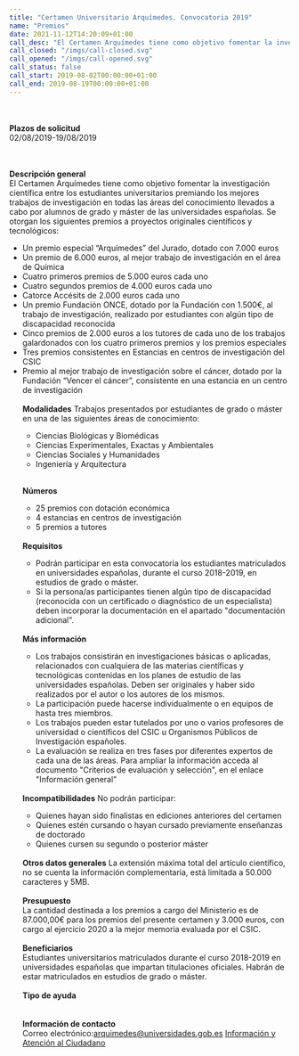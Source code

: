```yaml
---
title: "Certamen Universitario Arquímedes. Convocatoria 2019"
name: "Premios"
date: 2021-11-12T14:20:09+01:00
call_desc: "El Certamen Arquímedes tiene como objetivo fomentar la investigación científica entre los estudiantes ..."
call_closed: "/imgs/call-closed.svg"
call_opened: "/imgs/call-opened.svg"
call_status: false
call_start: 2019-08-02T00:00:00+01:00
call_end: 2019-08-19T00:00:00+01:00
---
```

<br><br><b>Plazos de solicitud</b><br>
02/08/2019-19/08/2019

<br><br><b>Descripción general</b><br>
El Certamen Arquímedes tiene como objetivo fomentar la investigación científica entre los estudiantes universitarios premiando los mejores trabajos de investigación en todas las áreas del conocimiento llevados a cabo por alumnos de grado y máster de las universidades españolas.
Se otorgan los siguientes premios a proyectos originales científicos y tecnológicos:
<ul>
<li>Un premio especial “Arquímedes” del Jurado, dotado con 7.000 euros</li>
<li>Un premio de 6.000 euros, al mejor trabajo de investigación en el área de Química</li>
<li>Cuatro primeros premios de 5.000 euros cada uno</li>
<li>Cuatro segundos premios de 4.000 euros cada uno</li>
<li>Catorce Accésits de 2.000 euros cada uno</li>
<li>Un premio Fundación ONCE, dotado por la Fundación con 1.500€, al trabajo de investigación, realizado por estudiantes con algún tipo de discapacidad reconocida</li>
<li>Cinco premios de 2.000 euros a los tutores de cada uno de los trabajos galardonados con los cuatro primeros premios y los premios especiales</li>
<li>Tres premios consistentes en Estancias en centros de investigación del CSIC</li>
<li>Premio al mejor trabajo de investigación sobre el cáncer, dotado por la Fundación “Vencer el cáncer”, consistente en una estancia en un centro de investigación</li>
<br><strong>Modalidades</strong>
Trabajos presentados por estudiantes de grado o máster en una de las siguientes áreas de conocimiento:
<ul>
<li>Ciencias Biológicas y Biomédicas</li>
<li>Ciencias Experimentales, Exactas y Ambientales</li>
<li>Ciencias Sociales y Humanidades</li>
<li>Ingeniería y Arquitectura</li>
</ul>
<p id="dg4"><br><strong>Números</strong>
<ul>
<li>25 premios con dotación económica&nbsp;</li>
<li>4 estancias en centros de investigación</li>
<li>5 premios a tutores</li>
</ul>
<br><strong>Requisitos</strong>
<ul>
<li class="ta-justify">Podrán participar en esta convocatoria los estudiantes matriculados en universidades españolas, durante el curso 2018-2019, en estudios de grado o máster.</li>
<li class="ta-justify">Si la persona/as participantes tienen algún tipo de discapacidad (reconocida con un certificado o diagnóstico de un especialista) deben incorporar la documentación en el apartado "documentación adicional".</li>
</ul>
<br><strong>Más información</strong>
<ul>
<li>Los trabajos consistirán en investigaciones básicas o aplicadas, relacionados con cualquiera de las materias científicas y tecnológicas contenidas en los planes de estudio de las universidades españolas. Deben ser originales y haber sido realizados por el autor o los autores de los mismos.</li>
<li>La participación puede hacerse individualmente o en equipos de hasta tres miembros.</li>
<li>Los trabajos pueden estar tutelados por uno o varios profesores de universidad o científicos del CSIC u Organismos Públicos de Investigación españoles.</li>
<li>La evaluación se realiza en tres fases por diferentes expertos de cada una de las áreas. Para ampliar la información acceda al documento "Criterios de evaluación y selección", en el enlace "Información general"</li>
</ul>
<br><strong>Incompatibilidades</strong>
No podrán participar:
<ul>
<li>Quienes hayan sido finalistas en ediciones anteriores del certamen</li>
<li>Quienes estén cursando o hayan cursado previamente enseñanzas de doctorado</li>
<li>Quienes cursen su segundo o posterior máster</li>
</ul>
<br><strong>Otros datos generales</strong>
La extensión máxima total del artículo científico, no se cuenta la información complementaria, está limitada a 50.000 caracteres y 5MB.
<br><br><b>Presupuesto</b><br> 
La cantidad destinada a los premios a cargo del Ministerio es de 87.000,00€ para los premios del presente certamen y 3.000 euros, con cargo al ejercicio 2020 a la mejor memoria evaluada por el CSIC.
<br><br><b>Beneficiarios</b><br> 
Estudiantes universitarios matriculados durante el curso 2018-2019 en universidades españolas que impartan titulaciones oficiales. Habrán de estar matriculados en estudios de grado o máster.
<br><br><b>Tipo de ayuda</b><br> 
<br><br><b>Información de contacto</b><br> 
Correo electrónico:<a href="mailto:arquimedes@universidades.gob.es">arquimedes@universidades.gob.es</a>
<a title="Ir a 'Información y Atención al Ciudadano'" href="https://www.universidades.gob.es/portal/site/MICINN/menuitem.b153148dd6857ccd7010721001432ea0/?vgnextoid=41dbdaa8a3860210VgnVCM1000001034e20aRCRD">Información y Atención al Ciudadano</a>

